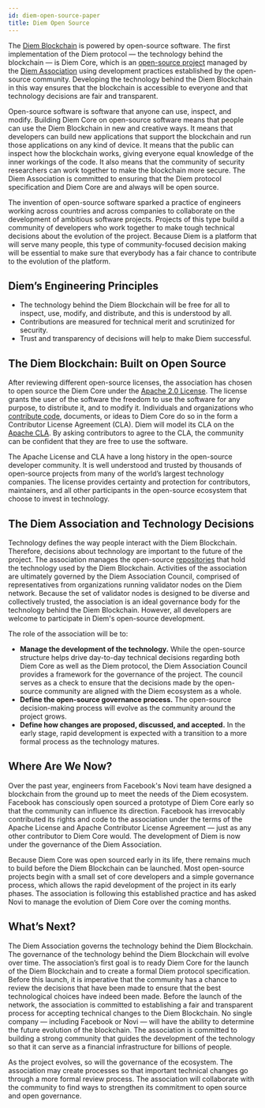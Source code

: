 ```yaml
---
id: diem-open-source-paper
title: Diem Open Source
---
```


The [Diem Blockchain](the-diem-blockchain-paper.md) is powered by open-source software. The first implementation of the Diem protocol — the technology behind the blockchain — is Diem Core, which is an [open-source project](https://github.com/diem/diem) managed by the [Diem Association](https://diem.com/association-council-principles) using development practices established by the open-source community. Developing the technology behind the Diem Blockchain in this way ensures that the blockchain is accessible to everyone and that technology decisions are fair and transparent.

Open-source software is software that anyone can use, inspect, and modify. Building Diem Core on open-source software means that people can use the Diem Blockchain in new and creative ways. It means that developers can build new applications that support the blockchain and run those applications on any kind of device. It means that the public can inspect how the blockchain works, giving everyone equal knowledge of the inner workings of the code. It also means that the community of security researchers can work together to make the blockchain more secure. The Diem Association is committed to ensuring that the Diem protocol specification and Diem Core are and always will be open source.

The invention of open-source software sparked a practice of engineers working across countries and across companies to collaborate on the development of ambitious software projects. Projects of this type build a community of developers who work together to make tough technical decisions about the evolution of the project. Because Diem is a platform that will serve many people, this type of community-focused decision making will be essential to make sure that everybody has a fair chance to contribute to the evolution of the platform.

## Diem’s Engineering Principles

- The technology behind the Diem Blockchain will be free for all to inspect, use, modify, and distribute, and this is understood by all.
- Contributions are measured for technical merit and scrutinized for security.
- Trust and transparency of decisions will help to make Diem successful.

## The Diem Blockchain: Built on Open Source

After reviewing different open-source licenses, the association has chosen to open source the Diem Core under the [Apache 2.0 License](https://www.apache.org/licenses/LICENSE-2.0.html). The license grants the user of the software the freedom to use the software for any purpose, to distribute it, and to modify it. Individuals and organizations who [contribute code](contributing.md), documents, or ideas to Diem Core do so in the form a Contributor License Agreement (CLA). Diem will model its CLA on the [Apache CLA](https://www.apache.org/licenses/contributor-agreements.html). By asking contributors to agree to the CLA, the community can be confident that they are free to use the software.

The Apache License and CLA have a long history in the open-source developer community. It is well understood and trusted by thousands of open-source projects from many of the world’s largest technology companies. The license provides certainty and protection for contributors, maintainers, and all other participants in the open-source ecosystem that choose to invest in technology.

## The Diem Association and Technology Decisions

Technology defines the way people interact with the Diem Blockchain. Therefore, decisions about technology are important to the future of the project. The association manages the open-source [repositories](https://github.com/diem) that hold the technology used by the Diem Blockchain. Activities of the association are ultimately governed by the Diem Association Council, comprised of representatives from organizations running validator nodes on the Diem network. Because the set of validator nodes is designed to be diverse and collectively trusted, the association is an ideal governance body for the technology behind the Diem Blockchain. However, all developers are welcome to participate in Diem's open-source development.

The role of the association will be to:

- **Manage the development of the technology.** While the open-source structure helps drive day-to-day technical decisions regarding both Diem Core as well as the Diem protocol, the Diem Association Council provides a framework for the governance of the project. The council serves as a check to ensure that the decisions made by the open-source community are aligned with the Diem ecosystem as a whole.
- **Define the open-source governance process.** The open-source decision-making process will evolve as the community around the project grows.
- **Define how changes are proposed, discussed, and accepted.** In the early stage, rapid development is expected with a transition to a more formal process as the technology matures.

## Where Are We Now?

Over the past year, engineers from Facebook's Novi team have designed a blockchain from the ground up to meet the needs of the Diem ecosystem. Facebook has consciously open sourced a prototype of Diem Core early so that the community can influence its direction. Facebook has irrevocably contributed its rights and code to the association under the terms of the Apache License and Apache Contributor License Agreement — just as any other contributor to Diem Core would. The development of Diem is now under the governance of the Diem Association.

Because Diem Core was open sourced early in its life, there remains much to build before the Diem Blockchain can be launched. Most open-source projects begin with a small set of core developers and a simple governance process, which allows the rapid development of the project in its early phases. The association is following this established practice and has asked Novi to manage the evolution of Diem Core over the coming months.

## What’s Next?

The Diem Association governs the technology behind the Diem Blockchain. The governance of the technology behind the Diem Blockchain will evolve over time. The association’s first goal is to ready Diem Core for the launch of the Diem Blockchain and to create a formal Diem protocol specification. Before this launch, it is imperative that the community has a chance to review the decisions that have been made to ensure that the best technological choices have indeed been made. Before the launch of the network, the association is committed to establishing a fair and transparent process for accepting technical changes to the Diem Blockchain. No single company — including Facebook or Novi — will have the ability to determine the future evolution of the blockchain. The association is committed to building a strong community that guides the development of the technology so that it can serve as a financial infrastructure for billions of people.

As the project evolves, so will the governance of the ecosystem. The association may create processes so that important technical changes go through a more formal review process. The association will collaborate with the community to find ways to strengthen its commitment to open source and open governance.
